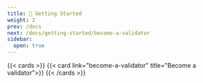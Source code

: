 ```yaml
---
title: 🏃 Getting Started
weight: 2
prev: /docs
next: /docs/getting-started/become-a-validator
sidebar:
  open: true
---
```


{{< cards >}}
  {{< card link="become-a-validator" title="Become a validator">}}
{{< /cards >}}
